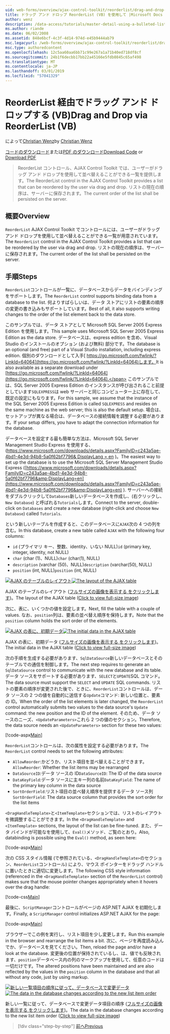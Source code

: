 ```yaml
---
uid: web-forms/overview/ajax-control-toolkit/reorderlist/drag-and-drop-via-reorderlist-vb
title: ドラッグ アンド ドロップ ReorderList (VB) を使用して |Microsoft Docs
author: wenz
description: /data-access/tutorials/master-detail-using-a-bulleted-list-of-master-records-with-a-details-datalist-vb
ms.author: riande
ms.date: 06/02/2008
ms.assetid: 848e6bcf-4c3f-4d14-974d-e45b9444ab79
msc.legacyurl: /web-forms/overview/ajax-control-toolkit/reorderlist/drag-and-drop-via-reorderlist-vb
msc.type: authoredcontent
ms.openlocfilehash: 12c5aa60aa6bb71c99e267a1a71b40ed718df8cf
ms.sourcegitcommit: 24b1f6decbb17bb22a45166e5fdb0845c65af498
ms.translationtype: MT
ms.contentlocale: ja-JP
ms.lasthandoff: 03/01/2019
ms.locfileid: "57041329"
---
```

<a name="drag-and-drop-via-reorderlist-vb"></a><span data-ttu-id="5a72c-103">ReorderList 経由でドラッグ アンド ドロップする (VB)</span><span class="sxs-lookup"><span data-stu-id="5a72c-103">Drag and Drop via ReorderList (VB)</span></span>
====================
<span data-ttu-id="5a72c-104">によって[Christian Wenz](https://github.com/wenz)</span><span class="sxs-lookup"><span data-stu-id="5a72c-104">by [Christian Wenz](https://github.com/wenz)</span></span>

<span data-ttu-id="5a72c-105">[コードのダウンロード](http://download.microsoft.com/download/9/3/f/93f8daea-bebd-4821-833b-95205389c7d0/ReorderList5.vb.zip)または[PDF のダウンロード](http://download.microsoft.com/download/2/d/c/2dc10e34-6983-41d4-9c08-f78f5387d32b/reorderlist5VB.pdf)</span><span class="sxs-lookup"><span data-stu-id="5a72c-105">[Download Code](http://download.microsoft.com/download/9/3/f/93f8daea-bebd-4821-833b-95205389c7d0/ReorderList5.vb.zip) or [Download PDF](http://download.microsoft.com/download/2/d/c/2dc10e34-6983-41d4-9c08-f78f5387d32b/reorderlist5VB.pdf)</span></span>

> <span data-ttu-id="5a72c-106">ReorderList コントロール、AJAX Control Toolkit では、ユーザーがドラッグ アンド ドロップを使用して並べ替えることができる一覧を提供します。</span><span class="sxs-lookup"><span data-stu-id="5a72c-106">The ReorderList control in the AJAX Control Toolkit provides a list that can be reordered by the user via drag and drop.</span></span> <span data-ttu-id="5a72c-107">リストの現在の順序は、サーバーに保存されます。</span><span class="sxs-lookup"><span data-stu-id="5a72c-107">The current order of the list shall be persisted on the server.</span></span>


## <a name="overview"></a><span data-ttu-id="5a72c-108">概要</span><span class="sxs-lookup"><span data-stu-id="5a72c-108">Overview</span></span>

<span data-ttu-id="5a72c-109">`ReorderList` AJAX Control Toolkit でコントロールには、ユーザーがドラッグ アンド ドロップを使用して並べ替えることができる一覧が用意されています。</span><span class="sxs-lookup"><span data-stu-id="5a72c-109">The `ReorderList` control in the AJAX Control Toolkit provides a list that can be reordered by the user via drag and drop.</span></span> <span data-ttu-id="5a72c-110">リストの現在の順序は、サーバーに保存されます。</span><span class="sxs-lookup"><span data-stu-id="5a72c-110">The current order of the list shall be persisted on the server.</span></span>

## <a name="steps"></a><span data-ttu-id="5a72c-111">手順</span><span class="sxs-lookup"><span data-stu-id="5a72c-111">Steps</span></span>

<span data-ttu-id="5a72c-112">`ReorderList`コントロールが一覧に、データベースからデータをバインディングをサポートします。</span><span class="sxs-lookup"><span data-stu-id="5a72c-112">The `ReorderList` control supports binding data from a database to the list.</span></span> <span data-ttu-id="5a72c-113">何よりすばらしいは、データ ストアにリストの要素の順序の変更の書き込みもサポートしています。</span><span class="sxs-lookup"><span data-stu-id="5a72c-113">Best of all, it also supports writing changes to the order of the list element back to the data store.</span></span>

<span data-ttu-id="5a72c-114">このサンプルでは、データ ストアとして Microsoft SQL Server 2005 Express Edition を使用します。</span><span class="sxs-lookup"><span data-stu-id="5a72c-114">This sample uses Microsoft SQL Server 2005 Express Edition as the data store.</span></span> <span data-ttu-id="5a72c-115">データベースは、express edition を含め、Visual Studio のインストールのオプション (および無料) 部分です。</span><span class="sxs-lookup"><span data-stu-id="5a72c-115">The database is an optional (and free) part of a Visual Studio installation, including express edition.</span></span> <span data-ttu-id="5a72c-116">個別のダウンロードとして入手[ https://go.microsoft.com/fwlink/?LinkId=64064](https://go.microsoft.com/fwlink/?LinkId=64064)します。</span><span class="sxs-lookup"><span data-stu-id="5a72c-116">It is also available as a separate download under [https://go.microsoft.com/fwlink/?LinkId=64064](https://go.microsoft.com/fwlink/?LinkId=64064).</span></span> <span data-ttu-id="5a72c-117">このサンプルでは、SQL Server 2005 Express Edition のインスタンスが呼び出されること前提としています`SQLEXPRESS`は web サーバーと同じコンピューター上に存在して、既定の設定にもなります。</span><span class="sxs-lookup"><span data-stu-id="5a72c-117">For this sample, we assume that the instance of the SQL Server 2005 Express Edition is called `SQLEXPRESS` and resides on the same machine as the web server; this is also the default setup.</span></span> <span data-ttu-id="5a72c-118">場合は、セットアップが異なる場合は、データベースの接続情報を調整する必要があります。</span><span class="sxs-lookup"><span data-stu-id="5a72c-118">If your setup differs, you have to adapt the connection information for the database.</span></span>

<span data-ttu-id="5a72c-119">データベースを設定する最も簡単な方法は、Microsoft SQL Server Management Studio Express を使用する、([https://www.microsoft.com/downloads/details.aspx?FamilyID=c243a5ae-4bd1-4e3d-94b8-5a0f62bf7796&amp; DisplayLang = en](https://www.microsoft.com/downloads/details.aspx?FamilyID=c243a5ae-4bd1-4e3d-94b8-5a0f62bf7796&amp;DisplayLang=en) )。</span><span class="sxs-lookup"><span data-stu-id="5a72c-119">The easiest way to set up the database is to use the Microsoft SQL Server Management Studio Express ([https://www.microsoft.com/downloads/details.aspx?FamilyID=c243a5ae-4bd1-4e3d-94b8-5a0f62bf7796&amp;DisplayLang=en](https://www.microsoft.com/downloads/details.aspx?FamilyID=c243a5ae-4bd1-4e3d-94b8-5a0f62bf7796&amp;DisplayLang=en) ).</span></span> <span data-ttu-id="5a72c-120">サーバーへの接続をダブルクリックして`Databases`新しいデータベースを作成し、(右クリックし、 `New Database`) と呼ばれる`Tutorials`します。</span><span class="sxs-lookup"><span data-stu-id="5a72c-120">Connect to the server, double-click on `Databases` and create a new database (right-click and choose `New Database`) called `Tutorials`.</span></span>

<span data-ttu-id="5a72c-121">という新しいテーブルを作成すると、このデータベースに`AJAX`次の 4 つの列を含む。</span><span class="sxs-lookup"><span data-stu-id="5a72c-121">In this database, create a new table called `AJAX` with the following four columns:</span></span>

- <span data-ttu-id="5a72c-122">`id` (プライマリ キー、整数、identity、いない NULL)</span><span class="sxs-lookup"><span data-stu-id="5a72c-122">`id` (primary key, integer, identity, not NULL)</span></span>
- <span data-ttu-id="5a72c-123">`char` (char (1)、NULL)</span><span class="sxs-lookup"><span data-stu-id="5a72c-123">`char` (char(1), NULL)</span></span>
- <span data-ttu-id="5a72c-124">`description` (varchar (50)、NULL)</span><span class="sxs-lookup"><span data-stu-id="5a72c-124">`description` (varchar(50), NULL)</span></span>
- <span data-ttu-id="5a72c-125">`position` (int, NULL)</span><span class="sxs-lookup"><span data-stu-id="5a72c-125">`position` (int, NULL)</span></span>


<span data-ttu-id="5a72c-126">[![AJAX のテーブルのレイアウト](drag-and-drop-via-reorderlist-vb/_static/image2.png)](drag-and-drop-via-reorderlist-vb/_static/image1.png)</span><span class="sxs-lookup"><span data-stu-id="5a72c-126">[![The layout of the AJAX table](drag-and-drop-via-reorderlist-vb/_static/image2.png)](drag-and-drop-via-reorderlist-vb/_static/image1.png)</span></span>

<span data-ttu-id="5a72c-127">AJAX のテーブルのレイアウト ([フルサイズの画像を表示する をクリックします](drag-and-drop-via-reorderlist-vb/_static/image3.png))。</span><span class="sxs-lookup"><span data-stu-id="5a72c-127">The layout of the AJAX table ([Click to view full-size image](drag-and-drop-via-reorderlist-vb/_static/image3.png))</span></span>


<span data-ttu-id="5a72c-128">次に、表に、いくつかの値を設定します。</span><span class="sxs-lookup"><span data-stu-id="5a72c-128">Next, fill the table with a couple of values.</span></span> <span data-ttu-id="5a72c-129">なお、`position`列は、要素の並べ替え順序を保持します。</span><span class="sxs-lookup"><span data-stu-id="5a72c-129">Note that the `position` column holds the sort order of the elements.</span></span>


<span data-ttu-id="5a72c-130">[![AJAX の表に、初期データ](drag-and-drop-via-reorderlist-vb/_static/image5.png)](drag-and-drop-via-reorderlist-vb/_static/image4.png)</span><span class="sxs-lookup"><span data-stu-id="5a72c-130">[![The initial data in the AJAX table](drag-and-drop-via-reorderlist-vb/_static/image5.png)](drag-and-drop-via-reorderlist-vb/_static/image4.png)</span></span>

<span data-ttu-id="5a72c-131">AJAX の表に、初期データ ([フルサイズの画像を表示する をクリックします](drag-and-drop-via-reorderlist-vb/_static/image6.png))。</span><span class="sxs-lookup"><span data-stu-id="5a72c-131">The initial data in the AJAX table ([Click to view full-size image](drag-and-drop-via-reorderlist-vb/_static/image6.png))</span></span>


<span data-ttu-id="5a72c-132">次の手順を生成する必要があります、`SqlDataSource`新しいデータベースとそのテーブルでの通信を制御します。</span><span class="sxs-lookup"><span data-stu-id="5a72c-132">The next step requires to generate an `SqlDataSource` control to communicate with the new database and its table.</span></span> <span data-ttu-id="5a72c-133">データ ソースをサポートする必要があります、`SELECT`と`UPDATE`SQL コマンド。</span><span class="sxs-lookup"><span data-stu-id="5a72c-133">The data source must support the `SELECT` and `UPDATE` SQL commands.</span></span> <span data-ttu-id="5a72c-134">リストの要素の順序が変更された後で、ときに、`ReorderList`コントロールは、データ ソースの 2 つの値を自動的に送信する`Update`コマンド: 新しい位置と、要素の ID。</span><span class="sxs-lookup"><span data-stu-id="5a72c-134">When the order of the list elements is later changed, the `ReorderList` control automatically submits two values to the data source's `Update` command: the new position and the ID of the element.</span></span> <span data-ttu-id="5a72c-135">そのため、データ ソースのニーズ、`<UpdateParameters>`これら 2 つの値のセクション。</span><span class="sxs-lookup"><span data-stu-id="5a72c-135">Therefore, the data source needs an `<UpdateParameters>` section for these two values:</span></span>

[!code-aspx[Main](drag-and-drop-via-reorderlist-vb/samples/sample1.aspx)]

<span data-ttu-id="5a72c-136">`ReorderList`コントロールは、次の属性を設定する必要があります。</span><span class="sxs-lookup"><span data-stu-id="5a72c-136">The `ReorderList` control needs to set the following attributes:</span></span>

- <span data-ttu-id="5a72c-137">`AllowReorder`:かどうか、リスト項目を並べ替えることができます。</span><span class="sxs-lookup"><span data-stu-id="5a72c-137">`AllowReorder`: Whether the list items may be rearranged</span></span>
- <span data-ttu-id="5a72c-138">`DataSourceID`:データ ソースの ID</span><span class="sxs-lookup"><span data-stu-id="5a72c-138">`DataSourceID`: The ID of the data source</span></span>
- <span data-ttu-id="5a72c-139">`DataKeyField`:データ ソースに主キー列の名前</span><span class="sxs-lookup"><span data-stu-id="5a72c-139">`DataKeyField`: The name of the primary key column in the data source</span></span>
- <span data-ttu-id="5a72c-140">`SortOrderField`:リスト項目の並べ替え順序を提供するデータ ソース列</span><span class="sxs-lookup"><span data-stu-id="5a72c-140">`SortOrderField`: The data source column that provides the sort order for the list items</span></span>

<span data-ttu-id="5a72c-141">`<DragHandleTemplate>`と`<ItemTemplate>`セクションでは、リストのレイアウトを微調整することができます。</span><span class="sxs-lookup"><span data-stu-id="5a72c-141">In the `<DragHandleTemplate>` and `<ItemTemplate>` sections, the layout of the list can be fine-tuned.</span></span> <span data-ttu-id="5a72c-142">また、データ バインドが可能なを使用して、`Eval()`メソッド、ご覧のとおり。</span><span class="sxs-lookup"><span data-stu-id="5a72c-142">Also, databinding is possible using the `Eval()` method, as seen here:</span></span>

[!code-aspx[Main](drag-and-drop-via-reorderlist-vb/samples/sample2.aspx)]

<span data-ttu-id="5a72c-143">次の CSS スタイル情報 (で参照されている、`<DragHandleTemplate>`のセクション、`ReorderList`コントロール) により、マウス ポインターをドラッグ ハンドルに置いたときに適切に変更します。</span><span class="sxs-lookup"><span data-stu-id="5a72c-143">The following CSS style information (referenced in the `<DragHandleTemplate>` section of the `ReorderList` control) makes sure that the mouse pointer changes appropriately when it hovers over the drag handle:</span></span>

[!code-css[Main](drag-and-drop-via-reorderlist-vb/samples/sample3.css)]

<span data-ttu-id="5a72c-144">最後に、`ScriptManager`コントロールがページの ASP.NET AJAX を初期化します。</span><span class="sxs-lookup"><span data-stu-id="5a72c-144">Finally, a `ScriptManager` control initializes ASP.NET AJAX for the page:</span></span>

[!code-aspx[Main](drag-and-drop-via-reorderlist-vb/samples/sample4.aspx)]

<span data-ttu-id="5a72c-145">ブラウザーでこの例を実行し、リスト項目を少し変更します。</span><span class="sxs-lookup"><span data-stu-id="5a72c-145">Run this example in the browser and rearrange the list items a bit.</span></span> <span data-ttu-id="5a72c-146">次に、ページを再度読み込んでか、データベースを見てください。</span><span class="sxs-lookup"><span data-stu-id="5a72c-146">Then, reload the page and/or have a look at the database.</span></span> <span data-ttu-id="5a72c-147">変更後の位置が保持されているし、は、値でも反映されます、`position`データベース内の列のマークアップを使用して、任意のコードは一切だけです。</span><span class="sxs-lookup"><span data-stu-id="5a72c-147">The altered positions have been maintained and are also reflected by the values in the `position` column in the database and that all without any code, just by using markup.</span></span>


<span data-ttu-id="5a72c-148">[![新しい一覧項目の順序に従って、データベースで変更データ](drag-and-drop-via-reorderlist-vb/_static/image8.png)](drag-and-drop-via-reorderlist-vb/_static/image7.png)</span><span class="sxs-lookup"><span data-stu-id="5a72c-148">[![The data in the database changes according to the new list item order](drag-and-drop-via-reorderlist-vb/_static/image8.png)](drag-and-drop-via-reorderlist-vb/_static/image7.png)</span></span>

<span data-ttu-id="5a72c-149">新しい一覧に従って、データベースで変更データ項目の順序 ([フルサイズの画像を表示する をクリックします](drag-and-drop-via-reorderlist-vb/_static/image9.png))。</span><span class="sxs-lookup"><span data-stu-id="5a72c-149">The data in the database changes according to the new list item order ([Click to view full-size image](drag-and-drop-via-reorderlist-vb/_static/image9.png))</span></span>

> [!div class="step-by-step"]
> [<span data-ttu-id="5a72c-150">前へ</span><span class="sxs-lookup"><span data-stu-id="5a72c-150">Previous</span></span>](using-postbacks-with-reorderlist-vb.md)
